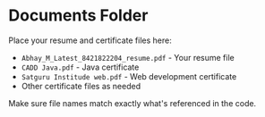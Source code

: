 # Documents Folder

Place your resume and certificate files here:

- `Abhay_M_Latest_8421822204_resume.pdf` - Your resume file
- `CADD Java.pdf` - Java certificate
- `Satguru Institude web.pdf` - Web development certificate
- Other certificate files as needed

Make sure file names match exactly what's referenced in the code.